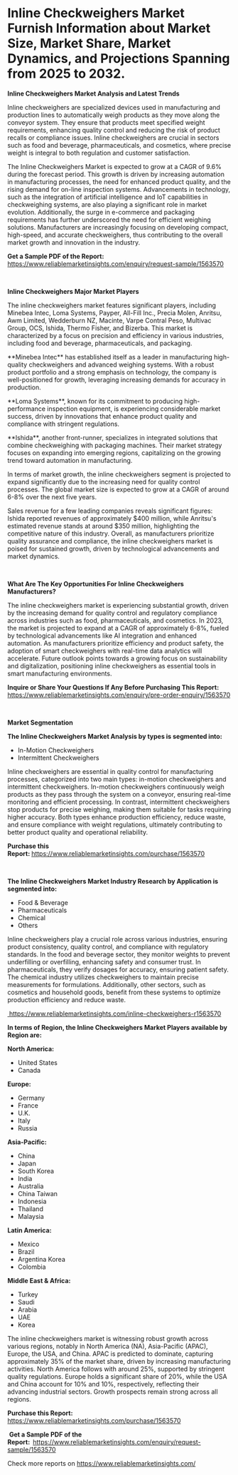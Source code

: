 <p><h1>Inline Checkweighers Market Furnish Information about Market Size, Market Share, Market Dynamics, and Projections Spanning from 2025 to 2032.</h1></p><p><strong>Inline Checkweighers Market Analysis and Latest Trends</strong></p>
<p><p>Inline checkweighers are specialized devices used in manufacturing and production lines to automatically weigh products as they move along the conveyor system. They ensure that products meet specified weight requirements, enhancing quality control and reducing the risk of product recalls or compliance issues. Inline checkweighers are crucial in sectors such as food and beverage, pharmaceuticals, and cosmetics, where precise weight is integral to both regulation and customer satisfaction.</p><p>The Inline Checkweighers Market is expected to grow at a CAGR of 9.6% during the forecast period. This growth is driven by increasing automation in manufacturing processes, the need for enhanced product quality, and the rising demand for on-line inspection systems. Advancements in technology, such as the integration of artificial intelligence and IoT capabilities in checkweighing systems, are also playing a significant role in market evolution. Additionally, the surge in e-commerce and packaging requirements has further underscored the need for efficient weighing solutions. Manufacturers are increasingly focusing on developing compact, high-speed, and accurate checkweighers, thus contributing to the overall market growth and innovation in the industry.</p></p>
<p><strong>Get a Sample PDF of the Report:&nbsp;</strong> <a href="https://www.reliablemarketinsights.com/enquiry/request-sample/1563570?utm_campaign=2802&utm_medium=2&utm_source=Github&utm_content=ia&utm_term=11042025&utm_id=inline-checkweighers">https://www.reliablemarketinsights.com/enquiry/request-sample/1563570</a></p>
<p>&nbsp;</p>
<p><strong>Inline Checkweighers Major Market Players</strong></p>
<p><p>The inline checkweighers market features significant players, including Minebea Intec, Loma Systems, Payper, All-Fill Inc., Precia Molen, Anritsu, Awm Limited, Wedderburn NZ, Macinte, Varpe Contral Peso, Multivac Group, OCS, Ishida, Thermo Fisher, and Bizerba. This market is characterized by a focus on precision and efficiency in various industries, including food and beverage, pharmaceuticals, and packaging.</p><p>**Minebea Intec** has established itself as a leader in manufacturing high-quality checkweighers and advanced weighing systems. With a robust product portfolio and a strong emphasis on technology, the company is well-positioned for growth, leveraging increasing demands for accuracy in production.</p><p>**Loma Systems**, known for its commitment to producing high-performance inspection equipment, is experiencing considerable market success, driven by innovations that enhance product quality and compliance with stringent regulations.</p><p>**Ishida**, another front-runner, specializes in integrated solutions that combine checkweighing with packaging machines. Their market strategy focuses on expanding into emerging regions, capitalizing on the growing trend toward automation in manufacturing.</p><p>In terms of market growth, the inline checkweighers segment is projected to expand significantly due to the increasing need for quality control processes. The global market size is expected to grow at a CAGR of around 6-8% over the next five years.</p><p>Sales revenue for a few leading companies reveals significant figures: Ishida reported revenues of approximately $400 million, while Anritsu's estimated revenue stands at around $350 million, highlighting the competitive nature of this industry. Overall, as manufacturers prioritize quality assurance and compliance, the inline checkweighers market is poised for sustained growth, driven by technological advancements and market dynamics.</p></p>
<p>&nbsp;</p>
<p><strong>What Are The Key Opportunities For Inline Checkweighers Manufacturers?</strong></p>
<p><p>The inline checkweighers market is experiencing substantial growth, driven by the increasing demand for quality control and regulatory compliance across industries such as food, pharmaceuticals, and cosmetics. In 2023, the market is projected to expand at a CAGR of approximately 6-8%, fueled by technological advancements like AI integration and enhanced automation. As manufacturers prioritize efficiency and product safety, the adoption of smart checkweighers with real-time data analytics will accelerate. Future outlook points towards a growing focus on sustainability and digitalization, positioning inline checkweighers as essential tools in smart manufacturing environments.</p></p>
<p><strong>Inquire or Share Your Questions If Any Before Purchasing This Report:</strong> <a href="https://www.reliablemarketinsights.com/enquiry/pre-order-enquiry/1563570?utm_campaign=2802&utm_medium=2&utm_source=Github&utm_content=ia&utm_term=11042025&utm_id=inline-checkweighers">https://www.reliablemarketinsights.com/enquiry/pre-order-enquiry/1563570</a></p>
<p>&nbsp;</p>
<p><strong>Market Segmentation</strong></p>
<p><strong>The Inline Checkweighers Market Analysis by types is segmented into:</strong></p>
<p><ul><li>In-Motion Checkweighers</li><li>Intermittent Checkweighers</li></ul></p>
<p><p>Inline checkweighers are essential in quality control for manufacturing processes, categorized into two main types: in-motion checkweighers and intermittent checkweighers. In-motion checkweighers continuously weigh products as they pass through the system on a conveyor, ensuring real-time monitoring and efficient processing. In contrast, intermittent checkweighers stop products for precise weighing, making them suitable for tasks requiring higher accuracy. Both types enhance production efficiency, reduce waste, and ensure compliance with weight regulations, ultimately contributing to better product quality and operational reliability.</p></p>
<p><strong>Purchase this Report:&nbsp;</strong><a href="https://www.reliablemarketinsights.com/purchase/1563570?utm_campaign=2802&utm_medium=2&utm_source=Github&utm_content=ia&utm_term=11042025&utm_id=inline-checkweighers">https://www.reliablemarketinsights.com/purchase/1563570</a></p>
<p>&nbsp;</p>
<p><strong>The Inline Checkweighers Market Industry Research by Application is segmented into:</strong></p>
<p><ul><li>Food & Beverage</li><li>Pharmaceuticals</li><li>Chemical</li><li>Others</li></ul></p>
<p><p>Inline checkweighers play a crucial role across various industries, ensuring product consistency, quality control, and compliance with regulatory standards. In the food and beverage sector, they monitor weights to prevent underfilling or overfilling, enhancing safety and consumer trust. In pharmaceuticals, they verify dosages for accuracy, ensuring patient safety. The chemical industry utilizes checkweighers to maintain precise measurements for formulations. Additionally, other sectors, such as cosmetics and household goods, benefit from these systems to optimize production efficiency and reduce waste.</p></p>
<p><a href="https://www.reliablemarketinsights.com/inline-checkweighers-r1563570?utm_campaign=2802&utm_medium=2&utm_source=Github&utm_content=ia&utm_term=11042025&utm_id=inline-checkweighers">&nbsp;https://www.reliablemarketinsights.com/inline-checkweighers-r1563570</a></p>
<p><strong>In terms of Region, the Inline Checkweighers Market Players available by Region are:</strong></p>
<p>
    <p> <strong> North America: </strong>
        <ul>
            <li>United States</li>
            <li>Canada</li>
        </ul>
        </p> 
    <p> <strong> Europe: </strong>
        <ul>
            <li>Germany</li>
            <li>France</li>
            <li>U.K.</li>
            <li>Italy</li>
            <li>Russia</li>
        </ul>
        </p> 
    <p> <strong> Asia-Pacific: </strong>
        <ul>
            <li>China</li>
            <li>Japan</li>
            <li>South Korea</li>
            <li>India</li>
            <li>Australia</li>
            <li>China Taiwan</li>
            <li>Indonesia</li>
            <li>Thailand</li>
            <li>Malaysia</li>
        </ul>
        </p> 
    <p> <strong> Latin America: </strong>
        <ul>
            <li>Mexico</li>
            <li>Brazil</li>
            <li>Argentina Korea</li>
            <li>Colombia</li>
        </ul>
        </p> 
    <p> <strong> Middle East & Africa: </strong>
        <ul>
            <li>Turkey</li>
            <li>Saudi</li>
            <li>Arabia</li>
            <li>UAE</li>
            <li>Korea</li>
        </ul>
    </p>
    </p>
<p><p>The inline checkweighers market is witnessing robust growth across various regions, notably in North America (NA), Asia-Pacific (APAC), Europe, the USA, and China. APAC is predicted to dominate, capturing approximately 35% of the market share, driven by increasing manufacturing activities. North America follows with around 25%, supported by stringent quality regulations. Europe holds a significant share of 20%, while the USA and China account for 10% and 10%, respectively, reflecting their advancing industrial sectors. Growth prospects remain strong across all regions.</p></p>
<p><strong>Purchase this Report: </strong><a href="https://www.reliablemarketinsights.com/purchase/1563570?utm_campaign=2802&utm_medium=2&utm_source=Github&utm_content=ia&utm_term=11042025&utm_id=inline-checkweighers">https://www.reliablemarketinsights.com/purchase/1563570</a></p>
<p>&nbsp;<strong>Get a Sample PDF of the Report:&nbsp;&nbsp;</strong><a href="https://www.reliablemarketinsights.com/enquiry/request-sample/1563570?utm_campaign=2802&utm_medium=2&utm_source=Github&utm_content=ia&utm_term=11042025&utm_id=inline-checkweighers">https://www.reliablemarketinsights.com/enquiry/request-sample/1563570</a></p>
<p><strong></strong></p>
<p>Check more reports on <a href="https://www.reliablemarketinsights.com/?utm_campaign=2802&utm_medium=2&utm_source=Github&utm_content=ia&utm_term=11042025&utm_id=inline-checkweighers">https://www.reliablemarketinsights.com/</a></p>